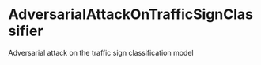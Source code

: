 # AdversarialAttackOnTrafficSignClassifier
Adversarial attack on the traffic sign classification model
